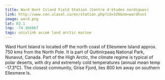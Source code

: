 ```yaml
---
title: Ward Hunt Island Field Station (Centre d'études nordiques)
link: http://www.cen.ulaval.ca/en/station.php?id=326&nm=wardhunt
image: ward.png
lat: 83.1
lng: -74.166667
tags: univlink accom land arctic marine
---
```


Ward Hunt Island is located off the north coast of Ellesmere Island approx. 750 kms from the North Pole. It is part of
Quttinirpaaq National Park, Nunavut, Canada. Part of the High Arctic, the climate regime is typical of polar deserts,
with dry and extremely cold temperatures (annual mean temp -17.3°C). The closest community, Grise Fjord, lies 800 km
away on southern Ellesmere Is.
